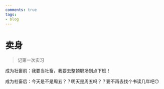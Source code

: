 ```yaml
---
comments: true
tags:
- blog
---
```


# 卖身
> 记第一次实习

成为社畜前：我要当社畜，我要去整顿职场到点下班！

成为社畜后：今天是不是周五？？明天是周五吗？？要不再去找个书读几年吧😶